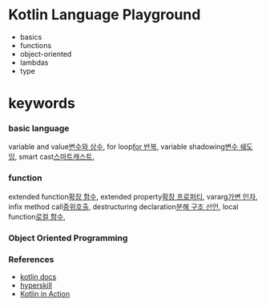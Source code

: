 # Kotlin Language Playground

- basics
- functions
- object-oriented
- lambdas
- type

# keywords

### basic language

variable and value[변수와 상수](#),
for loop[for 반복](#),
variable shadowing[변수 쉐도잉](#),
smart cast[스마트캐스트](#),

### function

extended function[확장 함수](#),
extended property[확장 프로퍼티](#),
vararg[가변 인자](#),
infix method call[중위호출](#),
destructuring declaration[분해 구조 선언](#),
local function[로컬 함수](#),

### Object Oriented Programming

### References

- [kotlin docs](https://kotlinlang.org/docs/basic-syntax.html)
- [hyperskill](https://hyperskill.org/tracks/18)
- [Kotlin in Action](http://www.yes24.com/Product/Goods/55148593)